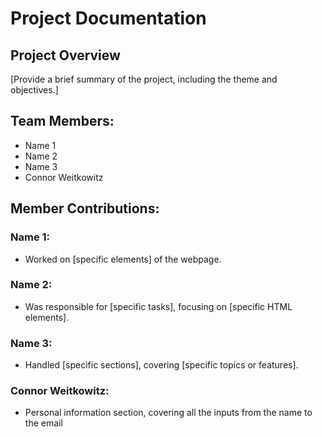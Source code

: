 # Project Documentation

## Project Overview

[Provide a brief summary of the project, including the theme and objectives.]

## Team Members:

-   Name 1
-   Name 2
-   Name 3
-   Connor Weitkowitz

## Member Contributions:

### Name 1:

-   Worked on [specific elements] of the webpage.

### Name 2:

-   Was responsible for [specific tasks], focusing on [specific HTML elements].

### Name 3:

-   Handled [specific sections], covering [specific topics or features].

### Connor Weitkowitz:

-   Personal information section, covering all the inputs from  the name to the email